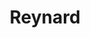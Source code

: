 ---
title: Reynard
github_link: https://github.com/hyfather/reynard
demo_preview: http://blog.hyfather.com
demo_screenshot: 
description: A fork of the great looking FoxSlide -- this theme introduces a navbar,
  and a fresh new greyscale look
---